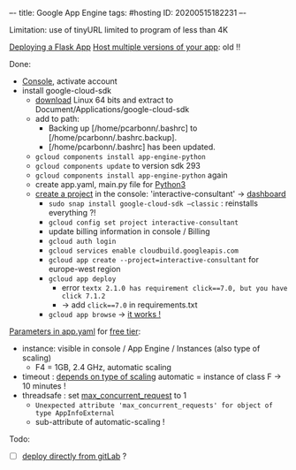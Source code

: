 –-
title: Google App Engine
tags: #hosting
   ID: 20200515182231
–-

Limitation: use of tinyURL limited to program of less than 4K

[Deploying a Flask App](https://medium.com/@dmahugh_70618/deploying-a-flask-app-to-google-app-engine-faa883b5ffab)
[Host multiple versions of your app](https://rominirani.com/app-engine-dev-tips-6-understand-application-versions-d5b195b3f36c): old !!

Done:
* [Console](https://console.cloud.google.com/?_ga=2.171405280.1706200510.1590413868-1723277893.1589396646&pli=1), activate account
* install google-cloud-sdk
    * [download](https://cloud.google.com/sdk/docs#install_the_latest_cloud_tools_version_cloudsdk_current_version) Linux 64 bits and extract to Document/Applications/google-cloud-sdk
    * add to path:
        * Backing up [/home/pcarbonn/.bashrc] to [/home/pcarbonn/.bashrc.backup].
        * [/home/pcarbonn/.bashrc] has been updated.
    * `gcloud components install app-engine-python`
    * `gcloud components update` to version sdk 293
    * `gcloud components install app-engine-python` again
    * create app.yaml, main.py file for [Python3](https://cloud.google.com/appengine/docs/standard/python/migrate-to-python3/config-files#updating_appyaml)
    * [create a project](https://cloud.google.com/resource-manager/docs/creating-managing-projects) in the console: 'interactive-consultant' → [dashboard](https://console.cloud.google.com/home/dashboard?project=interactive-consultant)
        * `sudo snap install google-cloud-sdk –classic` : reinstalls everything ?!
        * `gcloud config set project interactive-consultant`
        * update billing information in console / Billing
        * `gcloud auth login`
        * `gcloud services enable cloudbuild.googleapis.com`
        * `gcloud app create --project=interactive-consultant` for europe-west region
        * `gcloud app deploy`
            * error `textx 2.1.0 has requirement click==7.0, but you have click 7.1.2`
            * → add `click==7.0` in requirements.txt
        * `gcloud app browse` → [it works !](https://interactive-consultant.ew.r.appspot.com/)

[Parameters in app.yaml](https://cloud.google.com/appengine/docs/standard/python3/config/appref#entrypoint) for [free tier](https://cloud.google.com/free/docs/gcp-free-tier?hl=fr):
* instance: visible in console / App Engine / Instances (also type of scaling)
    * F4 = 1GB, 2.4 GHz, automatic scaling
* timeout : [depends on type of scaling](https://cloud.google.com/appengine/docs/standard/python/how-instances-are-managed#timeout) automatic = instance of class F → 10 minutes !
* threadsafe : set [max_concurrent_request](https://cloud.google.com/appengine/docs/standard/python/migrate-to-python3/config-files) to 1
    * `Unexpected attribute 'max_concurrent_requests' for object of type AppInfoExternal`
    * sub-attribute of automatic-scaling !


Todo:
- [ ] [deploy directly from gitLab](https://medium.com/faun/deploy-directly-from-gitlab-to-google-app-engine-d78bc3f9c983) ?